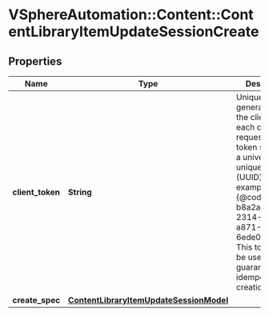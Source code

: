 # VSphereAutomation::Content::ContentLibraryItemUpdateSessionCreate

## Properties
Name | Type | Description | Notes
------------ | ------------- | ------------- | -------------
**client_token** | **String** | Unique token generated by the client for each creation request. The token should be a universally unique identifier (UUID), for example: {@code b8a2a2e3-2314-43cd-a871-6ede0f429751}. This token can be used to guarantee idempotent creation. | [optional] 
**create_spec** | [**ContentLibraryItemUpdateSessionModel**](ContentLibraryItemUpdateSessionModel.md) |  | 


